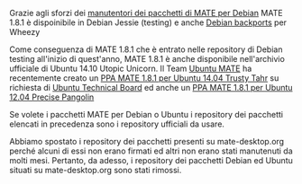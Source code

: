 <!-- 
.. link: 
.. description: 
.. tags: Debian,Ubuntu,News
.. date: 2014/09/25 11:34:36
.. title: Repository di pacchetti Debian e Ubuntu rimossi da mate-desktop.org
.. slug: 2014-09-25-debian-and-ubuntu-repositories-removed
.. author: Martin Wimpress
-->

Grazie agli sforzi dei  [manutentori dei pacchetti di MATE per Debian](https://salsa.debian.org/groups/debian-mate-team/-/group_members)
MATE 1.8.1 è dispoinibile in Debian Jessie (testing) e anche
[Debian backports](https://backports.debian.org) per Wheezy

Come conseguenza di MATE 1.8.1 che è entrato nelle repository di Debian testing
all'inizio di quest'anno, MATE 1.8.1 è anche disponibile nell'archivio ufficiale
di  Ubuntu 14.10 Utopic Unicorn. Il Team [Ubuntu MATE](https://ubuntu-mate.org)
ha recentemente creato un [PPA MATE 1.8.1 per Ubuntu 14.04 Trusty Tahr](https://launchpad.net/~ubuntu-mate-dev/+archive/ubuntu/trusty-mate)
su richiesta di [Ubuntu Technical Board](https://lists.ubuntu.com/archives/technical-board/2014-July/001981.html)
ed anche un [PPA MATE 1.8.1 per Ubuntu 12.04 Precise Pangolin](https://launchpad.net/~ubuntu-mate-dev/+archive/ubuntu/precise-mate)

Se volete i pacchetti MATE per Debian o Ubuntu i repository dei pacchetti elencati in precedenza sono i repository ufficiali da usare.

Abbiamo spostato i repository dei pacchetti presenti su mate-desktop.org
perché alcuni di essi non erano firmati ed altri non erano stati manutenuti da molti
mesi. Pertanto, da adesso, i repository dei pacchetti Debian ed Ubuntu situati su mate-desktop.org sono stati rimossi.
